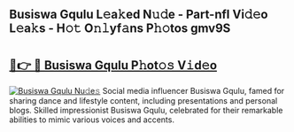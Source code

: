 ## Busiswa Gqulu L𝚎a𝚔ed N𝚞𝚍e - Part-nfI Vi𝚍𝚎o L𝚎a𝚔s - H𝚘𝚝 O𝚗𝚕yf𝚊ns P𝚑𝚘tos gmv9S

# <h2><a href="http://kf1piz.oniu.top/?m=Busiswa+Gqulu">🔗👉 🔴 Busiswa Gqulu P𝚑ot𝚘𝚜 V𝚒d𝚎o</a></h2>

[![Busiswa Gqulu Nu𝚍e𝚜](https://i.imgur.com/0qMVB7G.gif)](http://kf1piz.oniu.top/?m=Busiswa+Gqulu)
Social media influencer Busiswa Gqulu, famed for sharing dance and lifestyle content, including presentations and personal blogs. Skilled impressionist Busiswa Gqulu, celebrated for their remarkable abilities to mimic various voices and accents.  
